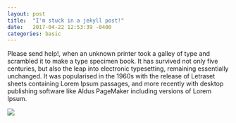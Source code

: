 ```yaml
---
layout: post
title:  "I'm stuck in a jekyll post!"
date:   2017-04-22 12:53:39 -0400
categories: basic
---
```


Please send help!<!--more-->, when an unknown printer took a galley of type and scrambled it to make a type specimen book. It has survived not only five centuries, but also the leap into electronic typesetting, remaining essentially unchanged. It was popularised in the 1960s with the release of Letraset sheets containing Lorem Ipsum passages, and more recently with desktop publishing software like Aldus PageMaker including versions of Lorem Ipsum.

<img class="" src="{{site.baseurl}}{{ site.url }}/assets/img/beer.jpg">


[jekyll-docs]: https://jekyllrb.com/docs/home
[jekyll-gh]:   https://github.com/jekyll/jekyll
[jekyll-talk]: https://talk.jekyllrb.com/